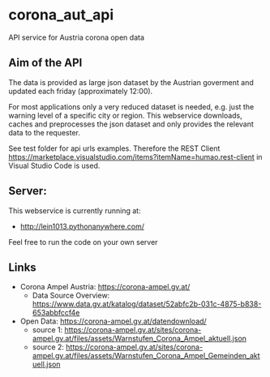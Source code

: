 # corona_aut_api
API service for Austria corona open data

## Aim of the API
The data is provided as large json dataset by the Austrian goverment and updated each friday (approximately 12:00).

For most applications only a very reduced dataset is needed, e.g. just the warning level of a specific city or region. 
This webservice downloads, caches and preprocesses the json dataset and only provides the relevant data to the requester.

See test folder for api urls examples. Therefore the REST Client https://marketplace.visualstudio.com/items?itemName=humao.rest-client in Visual Studio Code is used.


## Server:
This webservice is currently running at:
 - http://lein1013.pythonanywhere.com/

Feel free to run the code on your own server


## Links
 - Corona Ampel Austria: https://corona-ampel.gv.at/
   - Data Source Overview: https://www.data.gv.at/katalog/dataset/52abfc2b-031c-4875-b838-653abbfccf4e
 - Open Data: https://corona-ampel.gv.at/datendownload/
   - source 1: https://corona-ampel.gv.at/sites/corona-ampel.gv.at/files/assets/Warnstufen_Corona_Ampel_aktuell.json
   - source 2: https://corona-ampel.gv.at/sites/corona-ampel.gv.at/files/assets/Warnstufen_Corona_Ampel_Gemeinden_aktuell.json

